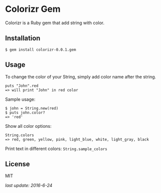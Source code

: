 # Colorizr Gem
Colorizr is a Ruby gem that add string with color.

## Installation
`$ gem install colorizr-0.0.1.gem`

## Usage
To change the color of your String, simply add color name after the string.
```
puts "John".red
=> will print "John" in red color
```
Sample usage:
```
$ john = String.new(red)
$ puts john.color?
=> 'red'
```

Show all color options:
```
String.colors
=> red, green, yellow, pink, light_blue, white, light_gray, black
```

Print text in different colors:
`String.sample_colors`


## License
MIT

*last update: 2016-6-24*